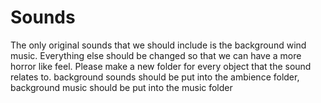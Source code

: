 # Sounds

The only original sounds that we should include is the background wind music. Everything else should be changed so that we can have a more horror like feel. Please make a new folder for every object that the sound relates to. background sounds should be put into the ambience folder, background music should be put into the music folder
